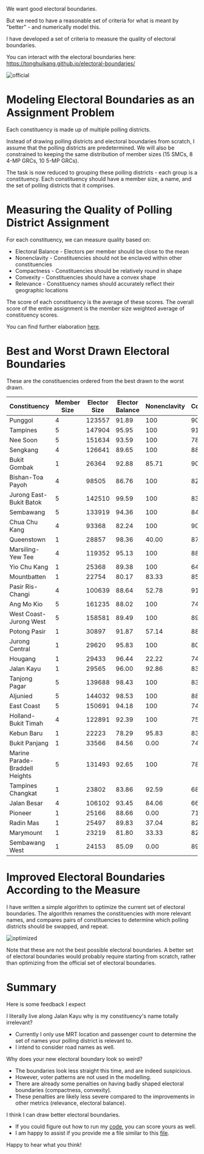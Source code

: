 We want good electoral boundaries.

But we need to have a reasonable set of criteria for what is meant by "better" - and numerically model this.

I have developed a set of criteria to measure the quality of electoral boundaries.

You can interact with the electoral boundaries here: https://tonghuikang.github.io/electoral-boundaries/

![official](https://i.imgur.com/mNtLvK1.png)


# Modeling Electoral Boundaries as an Assignment Problem

Each constituency is made up of multiple polling districts.

Instead of drawing polling districts and electoral boundaries from scratch, I assume that the polling districts are predetermined.
We will also be constrained to keeping the same distribution of member sizes (15 SMCs, 8 4-MP GRCs, 10 5-MP GRCs).

The task is now reduced to grouping these polling districts - each group is a constituency.
Each constituency should have a member size, a name, and the set of polling districts that it comprises.


# Measuring the Quality of Polling District Assignment

For each constituency, we can measure quality based on:
- Electoral Balance - Electors per member should be close to the mean
- Nonenclavity - Constituencies should not be enclaved within other constituencies
- Compactness - Constituencies should be relatively round in shape
- Convexity - Constituencies should have a convex shape
- Relevance - Constituency names should accurately reflect their geographic locations

The score of each constituency is the average of these scores.
The overall score of the entire assignment is the member size weighted average of constituency scores.

You can find further elaboration [here](https://github.com/tonghuikang/electoral-boundaries/blob/master/SCORING.md).


# Best and Worst Drawn Electoral Boundaries

These are the constituencies ordered from the best drawn to the worst drawn.

| Constituency | Member Size | Elector Size | Elector Balance | Nonenclavity | Compactness | Convexity | Relevance | Constituency Score |
|--------------|-------------|--------------|-----------------|--------------|-------------|-----------|-----------|-------------------|
| Punggol | 4 | 123557 | 91.89 | 100 | 90.87 | 81.94 | 100 | 91.89 |
| Tampines | 5 | 147904 | 95.95 | 100 | 91.70 | 72.50 | 96.25 | 91.28 |
| Nee Soon | 5 | 151634 | 93.59 | 100 | 78.55 | 87.88 | 94.00 | 90.80 |
| Sengkang | 4 | 126641 | 89.65 | 100 | 88.79 | 88.06 | 95.12 | 89.65 |
| Bukit Gombak | 1 | 26364 | 92.88 | 85.71 | 90.14 | 85.61 | 85.71 | 88.01 |
| Bishan-Toa Payoh | 4 | 98505 | 86.76 | 100 | 82.38 | 88.26 | 76.57 | 86.76 |
| Jurong East-Bukit Batok | 5 | 142510 | 99.59 | 100 | 83.61 | 60.87 | 67.62 | 82.34 |
| Sembawang | 5 | 133919 | 94.36 | 100 | 84.77 | 77.83 | 54.34 | 82.26 |
| Chua Chu Kang | 4 | 93368 | 82.24 | 100 | 90.77 | 81.70 | 80.06 | 82.24 |
| Queenstown | 1 | 28857 | 98.36 | 40.00 | 87.85 | 91.12 | 90.91 | 81.65 |
| Marsiling-Yew Tee | 4 | 119352 | 95.13 | 100 | 88.31 | 73.16 | 48.29 | 80.98 |
| Yio Chu Kang | 1 | 25368 | 89.38 | 100 | 64.49 | 70.24 | 77.78 | 80.38 |
| Mountbatten | 1 | 22754 | 80.17 | 83.33 | 85.40 | 82.34 | 57.15 | 77.68 |
| Pasir Ris-Changi | 4 | 100639 | 88.64 | 52.78 | 91.97 | 84.71 | 68.94 | 77.41 |
| Ang Mo Kio | 5 | 161235 | 88.02 | 100 | 74.62 | 70.72 | 49.09 | 76.49 |
| West Coast-Jurong West | 5 | 158581 | 89.49 | 100 | 89.99 | 95.83 | 0.00 | 75.06 |
| Potong Pasir | 1 | 30897 | 91.87 | 57.14 | 88.21 | 84.25 | 50.00 | 74.29 |
| Jurong Central | 1 | 29620 | 95.83 | 100 | 80.69 | 88.74 | 0.00 | 73.05 |
| Hougang | 1 | 29433 | 96.44 | 22.22 | 74.83 | 69.67 | 100 | 72.63 |
| Jalan Kayu | 1 | 29565 | 96.00 | 92.86 | 83.42 | 87.73 | 0.00 | 72.00 |
| Tanjong Pagar | 5 | 139688 | 98.43 | 100 | 83.86 | 66.71 | 7.58 | 71.32 |
| Aljunied | 5 | 144032 | 98.53 | 100 | 88.40 | 69.30 | 0.00 | 71.25 |
| East Coast | 5 | 150691 | 94.18 | 100 | 74.71 | 86.48 | 0.00 | 71.07 |
| Holland-Bukit Timah | 4 | 122891 | 92.39 | 100 | 75.42 | 70.19 | 3.54 | 68.31 |
| Kebun Baru | 1 | 22223 | 78.29 | 95.83 | 83.59 | 82.52 | 0.00 | 68.05 |
| Bukit Panjang | 1 | 33566 | 84.56 | 0.00 | 74.56 | 76.60 | 100 | 67.14 |
| Marine Parade-Braddell Heights | 5 | 131493 | 92.65 | 100 | 78.55 | 61.51 | 0.00 | 66.54 |
| Tampines Changkat | 1 | 23802 | 83.86 | 92.59 | 68.82 | 67.76 | 0.00 | 62.61 |
| Jalan Besar | 4 | 106102 | 93.45 | 84.06 | 66.73 | 63.34 | 4.76 | 62.47 |
| Pioneer | 1 | 25166 | 88.66 | 0.00 | 71.50 | 77.59 | 66.67 | 60.88 |
| Radin Mas | 1 | 25497 | 89.83 | 37.04 | 82.03 | 93.54 | 0.00 | 60.49 |
| Marymount | 1 | 23219 | 81.80 | 33.33 | 82.90 | 81.58 | 14.29 | 58.78 |
| Sembawang West | 1 | 24153 | 85.09 | 0.00 | 89.83 | 90.48 | 0.00 | 53.08 |


# Improved Electoral Boundaries According to the Measure

I have written a simple algorithm to optimize the current set of electoral boundaries.
The algorithm renames the constituencies with more relevant names, and compares pairs of constituencies to determine which polling districts should be swapped, and repeat.

![optimized](https://i.imgur.com/DElL89P.png)

Note that these are not the best possible electoral boundaries.
A better set of electoral boundaries would probably require starting from scratch, rather than optimizing from the official set of electoral boundaries.


# Summary

Here is some feedback I expect

I literally live along Jalan Kayu why is my constituency's name totally irrelevant?
- Currently I only use MRT location and passenger count to determine the set of names your polling district is relevant to.
- I intend to consider road names as well.


Why does your new electoral boundary look so weird?
- The boundaries look less straight this time, and are indeed suspicious.
- However, voter patterns are not used in the modelling.
- There are already some penalties on having badly shaped electoral boundaries (compactness, convexity).
- These penalties are likely less severe compared to the improvements in other metrics (relevance, electoral balance).


I think I can draw better electoral boundaries.
- If you could figure out how to run my [code](https://github.com/tonghuikang/electoral-boundaries), you can score yours as well.
- I am happy to assist if you provide me a file similar to this [file](https://github.com/tonghuikang/electoral-boundaries/blob/master/assignments/official_ge_2025.json).


Happy to hear what you think!
